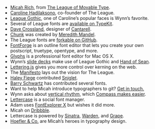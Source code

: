 * [Micah Rich](https://twitter.com/#!/micahbrich), from [The League of Movable Type](http://theleagueofmoveabletype.com/).
* [Caroline Hadilaksono](http://theleagueofmoveabletype.com/members/chadilaksono), co-founder of The League.
* [League Gothic](http://theleagueofmoveabletype.com/league-gothic), one of Caroline’s popular faces is Wynn’s favorite.
* Several of League fonts are [available on TypeKit](https://typekit.com/foundries/the-league-of-movable-type).
* [Dave Crossland](https://twitter.com/#!/davelab6), designer of [Cantarell](http://www.google.com/webfonts/specimen/Cantarell).
* [Chunk](http://theleagueofmoveabletype.com/chunk) was created by [Meredith Mandel](http://theleagueofmoveabletype.com/members/meredith).
* The League fonts are [forkable on GitHub](https://github.com/theleagueof).
* [FontForge](http://fontforge.sourceforge.net/) is an outline font editor that lets you create your own postscript, truetype, opentype, and more.
* [Glyphs](http://glyphsapp.com/) is a professional font editor for Mac OS X.
* Wynn’s [slide decks](http://wynnnetherland.com/talks) make use of League Gothic and [Hand of Sean](http://www.dafont.com/hand-of-sean.font).
* [Lettering.js](http://thechangelog.com/post/1132597086/lettering-js-a-lightweight-easy-to-use-javascript-span-i) gives you more control over kerning on the web.
* The [Manifesto](http://theleagueofmoveabletype.com/manifesto) lays out the vision for The League.
* [Haley Fiege](http://theleagueofmoveabletype.com/members/haley) contributed [Sniglet](http://theleagueofmoveabletype.com/sniglet).
* [Barry Schwartz](http://theleagueofmoveabletype.com/members/crudfactory) has contributed several fonts.
* Want to help Micah introduce typographers to git? [Get in touch.](https://twitter.com/micahbrich)
* Wynn asks about [vertical rhythm](http://24ways.org/2006/compose-to-a-vertical-rhythm), which [Compass makes easier](http://compass-style.org/reference/compass/typography/vertical_rhythm/).
* [Lettercase](http://lettercaseapp.com/) is a social font manager.
* Adam uses [FontExplorer X](http://www.fontexplorerx.com/pro/) but wishes it did more.
* Micah on [Dribbble](http://dribbble.com/micahbrich).
* Lettercase is powered by [Sinatra](http://sinatrarb.com/), [Warden](https://github.com/hassox/warden), and [Grape](https://github.com/ruby-grape/grape).
* [Hoefler & Co.](http://www.typography.com/) are Micah’s heroes in typography design.